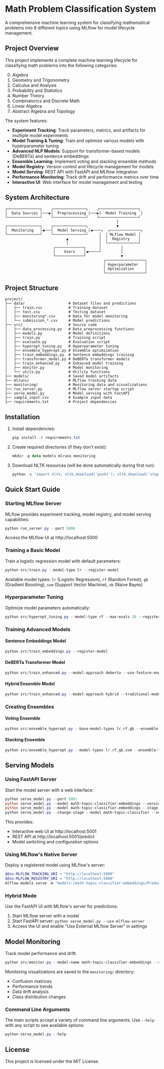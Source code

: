 # Math Problem Classification System

A comprehensive machine learning system for classifying mathematical problems into 8 different topics using MLflow for model lifecycle management.

## Project Overview

This project implements a complete machine learning lifecycle for classifying math problems into the following categories:

0. Algebra
1. Geometry and Trigonometry
2. Calculus and Analysis
3. Probability and Statistics 
4. Number Theory
5. Combinatorics and Discrete Math
6. Linear Algebra
7. Abstract Algebra and Topology

The system features:

- **Experiment Tracking**: Track parameters, metrics, and artifacts for multiple model experiments
- **Model Training & Tuning**: Train and optimize various models with hyperparameter tuning
- **Advanced NLP Models**: Support for transformer-based models (DeBERTa) and sentence embeddings
- **Ensemble Learning**: Implement voting and stacking ensemble methods
- **Model Registry**: Version control and lifecycle management for models
- **Model Serving**: REST API with FastAPI and MLflow integration
- **Performance Monitoring**: Track drift and performance metrics over time
- **Interactive UI**: Web interface for model management and testing

## System Architecture

```
┌───────────────┐    ┌───────────────┐    ┌──────────────────┐
│  Data Sources │───▶│  Preprocessing │───▶│  Model Training  │
└───────────────┘    └───────────────┘    └──────────────────┘
                                                   │
┌───────────────┐    ┌───────────────┐             ▼
│  Monitoring   │◀───│  Model Serving │◀────┐  ┌──────────────┐
└───────────────┘    └───────────────┘     │  │ MLflow Model │
                            ▲              │  │  Registry    │
                            │              │  └──────────────┘
                      ┌─────────────┐      │         │
                      │    Users    │◀─────┘         │
                      └─────────────┘                ▼
                                             ┌──────────────────┐
                                             │ Hyperparameter   │
                                             │ Optimization     │
                                             └──────────────────┘
```

## Project Structure

```
project/
├── data/                    # Dataset files and predictions
│   ├── train.csv            # Training dataset
│   ├── test.csv             # Testing dataset
│   ├── monitoring*.csv      # Data for model monitoring
│   └── submission_*.csv     # Model predictions
├── src/                     # Source code
│   ├── data_processing.py   # Data preprocessing functions
│   ├── models.py            # Model definitions
│   ├── train.py             # Training script
│   ├── evaluate.py          # Evaluation script
│   ├── hyperopt_tuning.py   # Hyperparameter tuning
│   ├── ensemble_hyperopt.py # Ensemble optimization
│   ├── train_embeddings.py  # Sentence embeddings training
│   ├── transformer_model.py # DeBERTa transformer models
│   ├── train_enhanced.py    # Enhanced model training
│   ├── monitor.py           # Model monitoring
│   └── utils.py             # Utility functions
├── models/                  # Saved model artifacts
├── mlruns/                  # MLflow tracking data
├── monitoring/              # Monitoring data and visualizations
├── run_server.py            # MLflow server startup script
├── serve_model.py           # Model serving with FastAPI
├── sample_input.csv         # Example input data
├── requirements.txt         # Project dependencies

```

## Installation

1. Install dependencies:
   ```powershell
   pip install -r requirements.txt
   ```

2. Create required directories (if they don't exist):
   ```powershell
   mkdir -p data models mlruns monitoring
   ```

3. Download NLTK resources (will be done automatically during first run):
   ```powershell
   python -c "import nltk; nltk.download('punkt'); nltk.download('stopwords'); nltk.download('wordnet')"
   ```

## Quick Start Guide

### Starting MLflow Server

MLflow provides experiment tracking, model registry, and model serving capabilities:

```powershell
python run_server.py --port 5000
```

Access the MLflow UI at http://localhost:5000

### Training a Basic Model

Train a logistic regression model with default parameters:

```powershell
python src/train.py --model-type lr --register-model
```

Available model types: `lr` (Logistic Regression), `rf` (Random Forest), `gb` (Gradient Boosting), `svm` (Support Vector Machine), `nb` (Naive Bayes)

### Hyperparameter Tuning

Optimize model parameters automatically:

```powershell
python src/hyperopt_tuning.py --model-type rf --max-evals 20 --register-model
```

### Training Advanced Models

#### Sentence Embeddings Model

```powershell
python src/train_embeddings.py --register-model
```

#### DeBERTa Transformer Model

```powershell
python src/train_enhanced.py --model-approach deberta --use-feature-engineering --feature-integration-mode hybrid --register-model
```

#### Hybrid Ensemble Model

```powershell
python src/train_enhanced.py --model-approach hybrid --traditional-models lr,rf --register-model
```

### Creating Ensembles

#### Voting Ensemble

```powershell
python src/ensemble_hyperopt.py --base-model-types lr,rf,gb --ensemble-type voting --register-model
```

#### Stacking Ensemble

```powershell
python src/ensemble_hyperopt.py --model-types lr,rf,gb,svm --ensemble-type stacking --register-model
```

## Serving Models

### Using FastAPI Server

Start the model server with a web interface:

```powershell
python serve_model.py --port 5001
python serve_model.py --model math-topic-classifier-embeddings --version 1
python serve_model.py --model math-topic-classifier-embeddings --stage Production
python serve_model.py --change-stage --model math-topic-classifier --version 1 --target-stage Production
```

This provides:
- Interactive web UI at http://localhost:5001
- REST API at http://localhost:5001/predict
- Model switching and configuration options

### Using MLflow's Native Server

Deploy a registered model using MLflow's server:

```powershell
$Env:MLFLOW_TRACKING_URI = "http://localhost:5000"
$Env:MLFLOW_REGISTRY_URI = "http://localhost:5000"
mlflow models serve -m "models:/math-topic-classifier-embeddings/Production" -p 5002 --no-conda
```

### Hybrid Mode

Use the FastAPI UI with MLflow's server for predictions:
1. Start MLflow server with a model
2. Start FastAPI server: `python serve_model.py --use-mlflow-server`
3. Access the UI and enable "Use External MLflow Server" in settings

## Model Monitoring

Track model performance and drift:

```powershell
python src/monitor.py --model-name math-topic-classifier-embeddings --stage Production --data-path data/monitoring1.csv
```

Monitoring visualizations are saved to the `monitoring/` directory:
- Confusion matrices
- Performance trends
- Data drift analysis
- Class distribution changes

### Command Line Arguments

The main scripts accept a variety of command line arguments. Use `--help` with any script to see available options:

```powershell
python serve_model.py --help
```
## License

This project is licensed under the MIT License. 
